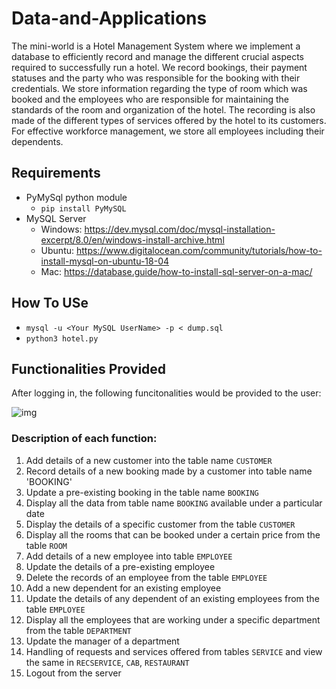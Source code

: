# Data-and-Applications
The mini-world is a Hotel Management System where we implement a database to efficiently record and manage the different crucial aspects required to successfully run a hotel. We record bookings, their payment statuses and the party who was responsible for the booking with their credentials. We store information regarding the type of room which was booked and the employees who are responsible for maintaining the standards of the room and organization of the hotel. The recording is also made of the different types of services offered by the hotel to its customers. For effective workforce management, we store all employees including their dependents. 


## Requirements
- PyMySql python module
  - `pip install PyMySQL`
- MySQL Server
    - Windows: https://dev.mysql.com/doc/mysql-installation-excerpt/8.0/en/windows-install-archive.html
    - Ubuntu: https://www.digitalocean.com/community/tutorials/how-to-install-mysql-on-ubuntu-18-04
    - Mac: https://database.guide/how-to-install-sql-server-on-a-mac/
## How To USe
- `mysql -u <Your MySQL UserName> -p < dump.sql`
- `python3 hotel.py`

## Functionalities Provided
After logging in, the following funcitonalities would be provided to the user:

![img](https://media.discordapp.net/attachments/825048469872836638/902605891839336569/Screenshot_from_2021-10-26_22-42-08.png)

### Description of each function:
1. Add details of a new customer into the table name `CUSTOMER` 
2. Record details of a new booking made by a customer into table name 'BOOKING'
3. Update a pre-existing booking in the table name `BOOKING`
4. Display all the data from table name `BOOKING` available under a particular date 
5. Display the details of a specific customer from the table `CUSTOMER`
6. Display all the rooms that can be booked under a certain price from the table `ROOM` 
7. Add details of a new employee into table `EMPLOYEE`
8. Update the details of a pre-existing employee
9. Delete the records of an employee from the table `EMPLOYEE`
10. Add a new dependent for an existing employee
11. Update the details of any dependent of an existing employees from the table `EMPLOYEE`
12. Display all the employees that are working under a specific department from the table `DEPARTMENT`
13. Update the manager of a department 
14. Handling of requests and services offered from tables `SERVICE` and view the same in `RECSERVICE`, `CAB`, `RESTAURANT`
15. Logout from the server 
